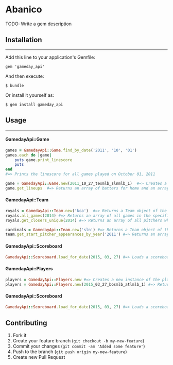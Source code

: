 # Abanico

TODO: Write a gem description

## Installation
-------
Add this line to your application's Gemfile:

    gem 'gameday_api'

And then execute:

    $ bundle

Or install it yourself as:

    $ gem install gameday_api

## Usage
-------

#### GamedayApi::Game
```ruby
games = GamedayApi::Game.find_by_date('2011', '10', '01')
games.each do |game| 
    puts game.print_linescore
    puts
end
#=> Prints the linescore for all games played on October 01, 2011

game = GamedayApi::Game.new(2011_10_27_texmlb_slnmlb_1)  #=> Creates a new game based on a game id
game.get_lineups  #=> Returns an array of batters for home and an array of batters for away. 
```

#### GamedayApi::Team
```ruby
royals = GamedayApi::Team.new('kca')  #=> Returns a Team object of the Kansas City Royals
royals.all_games(2014) #=> Returns an array of all games in the specified season
royals.get_closers_unique(2014) #=> Returns an array of all pitchers who closed at least one game during the specified season.

cardinals = GamedayApi::Team.new('sln') #=> Returns a Team object of the St. Louis Cardinals
team.get_start_pitcher_appearances_by_year('2011') #=> Returns an array of all pitching starts for the specified season.
```

#### GamedayApi::Scoreboard
```ruby
GamedayApi::Scoreboard.load_for_date(2015, 03, 27) #=> Loads a scoreboard xml file for the specified date.
```

#### GamedayApi::Players
```ruby
players = GamedayApi::Players.new #=> Creates a new instance of the players class
players = GamedayApi::Players.new(2015_03_27_bosmlb_atlmlb_1) #=> Returns an XML of the player an umpire rosters for the specified game id. 
```

#### GamedayApi::Scoreboard
```ruby
GamedayApi::Scoreboard.load_for_date(2015, 03, 27) #=> Loads a scoreboard xml file for the specified date.
```

## Contributing

1. Fork it
2. Create your feature branch (`git checkout -b my-new-feature`)
3. Commit your changes (`git commit -am 'Added some feature'`)
4. Push to the branch (`git push origin my-new-feature`)
5. Create new Pull Request



